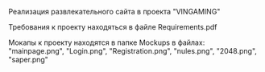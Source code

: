Реализация развлекательного сайта в проекта "VINGAMING"

Требования к проекту находяться в файле Requirements.pdf

Мокапы к проекту находятся в папке Mockups в файлах: "mainpage.png", "Login.png", "Registration.png", "nules.png", "2048.png", "saper.png"
